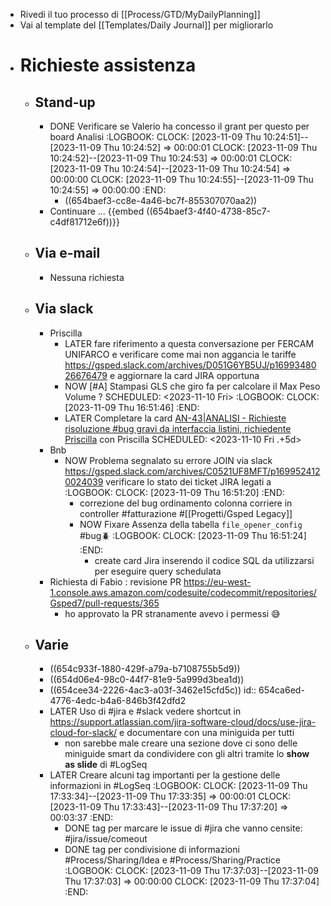 - Rivedi il tuo processo di [[Process/GTD/MyDailyPlanning]]
- Vai al template del [[Templates/Daily Journal]] per migliorarlo
- # Richieste assistenza
	- ## Stand-up
		- DONE Verificare se Valerio ha concesso il grant per questo per board Analisi
		  :LOGBOOK:
		  CLOCK: [2023-11-09 Thu 10:24:51]--[2023-11-09 Thu 10:24:52] =>  00:00:01
		  CLOCK: [2023-11-09 Thu 10:24:52]--[2023-11-09 Thu 10:24:53] =>  00:00:01
		  CLOCK: [2023-11-09 Thu 10:24:54]--[2023-11-09 Thu 10:24:54] =>  00:00:00
		  CLOCK: [2023-11-09 Thu 10:24:55]--[2023-11-09 Thu 10:24:55] =>  00:00:00
		  :END:
			- ((654baef3-cc8e-4a46-bc7f-855307070aa2))
		- Continuare ... {{embed ((654baef3-4f40-4738-85c7-c4df81712e6f))}}
	- ## Via e-mail
		- Nessuna richiesta
	- ## Via slack
		- Priscilla
			- LATER fare riferimento a questa conversazione per FERCAM UNIFARCO e verificare come mai non aggancia le tariffe https://gsped.slack.com/archives/D051G6YB5UJ/p1699348026676479 e aggiornare la card JIRA opportuna
			- NOW [#A] Stampasi GLS che giro fa per calcolare il Max Peso Volume ?
			  SCHEDULED: <2023-11-10 Fri>
			  :LOGBOOK:
			  CLOCK: [2023-11-09 Thu 16:51:46]
			  :END:
			- LATER Completare la card [AN-43|ANALISI - Richieste risoluzione #bug gravi da interfaccia listini, richiedente Priscilla](https://gsped.atlassian.net/browse/AN-43) con Priscilla
			  SCHEDULED: <2023-11-10 Fri .+5d>
		- Bnb
			- NOW Problema segnalato su errore JOIN via slack https://gsped.slack.com/archives/C0521UF8MFT/p1699524120024039 verificare lo stato dei ticket JIRA legati a
			  :LOGBOOK:
			  CLOCK: [2023-11-09 Thu 16:51:20]
			  :END:
				- correzione del bug ordinamento colonna corriere in controller #fatturazione #[[Progetti/Gsped Legacy]]
				- NOW Fixare Assenza della tabella `file_opener_config` #bug🪲
				  :LOGBOOK:
				  CLOCK: [2023-11-09 Thu 16:51:24]
				  :END:
					- create card Jira inserendo il codice SQL da utilizzarsi per eseguire query schedulata
		- Richiesta di Fabio : revisione PR https://eu-west-1.console.aws.amazon.com/codesuite/codecommit/repositories/Gsped7/pull-requests/365
			- ho approvato la PR stranamente avevo i permessi 😅
	- ## Varie
		- ((654c933f-1880-429f-a79a-b7108755b5d9))
		- ((654d06e4-98c0-44f7-81e9-5a999d3bea1d))
		- ((654cee34-2226-4ac3-a03f-3462e15cfd5c))
		  id:: 654ca6ed-4776-4edc-b4a6-846b3f42dfd2
		- LATER Uso di #jira e #slack vedere shortcut in https://support.atlassian.com/jira-software-cloud/docs/use-jira-cloud-for-slack/ e documentare con una miniguida per tutti
			- non sarebbe male creare una sezione dove ci sono delle miniguide smart da condividere con gli altri tramite lo **show as slide** di #LogSeq
		- LATER Creare alcuni tag importanti per la gestione delle informazioni in #LogSeq
		  :LOGBOOK:
		  CLOCK: [2023-11-09 Thu 17:33:34]--[2023-11-09 Thu 17:33:35] =>  00:00:01
		  CLOCK: [2023-11-09 Thu 17:33:43]--[2023-11-09 Thu 17:37:20] =>  00:03:37
		  :END:
			- DONE tag per marcare le issue di #jira che vanno censite: #jira/issue/comeout
			- DONE tag per condivisione di informazioni #Process/Sharing/Idea e #Process/Sharing/Practice
			  :LOGBOOK:
			  CLOCK: [2023-11-09 Thu 17:37:03]--[2023-11-09 Thu 17:37:03] =>  00:00:00
			  CLOCK: [2023-11-09 Thu 17:37:04]
			  :END: